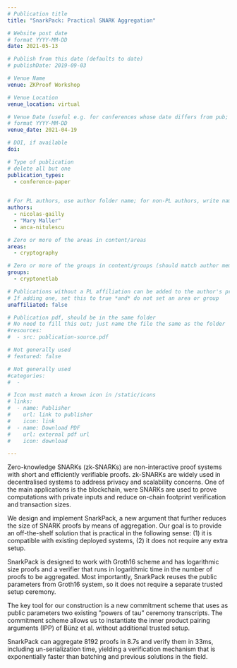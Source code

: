 ```yaml
---
# Publication title
title: "SnarkPack: Practical SNARK Aggregation"

# Website post date
# format YYYY-MM-DD
date: 2021-05-13

# Publish from this date (defaults to date)
# publishDate: 2019-09-03

# Venue Name
venue: ZKProof Workshop

# Venue Location
venue_location: virtual

# Venue Date (useful e.g. for conferences whose date differs from pub; defaults to date)
# format YYYY-MM-DD
venue_date: 2021-04-19

# DOI, if available
doi:

# Type of publication
# delete all but one
publication_types:
  - conference-paper
  

# For PL authors, use author folder name; for non-PL authors, write name as in paper within ""
authors:
  - nicolas-gailly
  - "Mary Maller"
  - anca-nitulescu

# Zero or more of the areas in content/areas
areas:
  - cryptography

# Zero or more of the groups in content/groups (should match author membership)
groups:
  - cryptonetlab

# Publications without a PL affiliation can be added to the author's profile without showing up elsewhere
# If adding one, set this to true *and* do not set an area or group
unaffiliated: false

# Publication pdf, should be in the same folder
# No need to fill this out; just name the file the same as the folder
#resources:
#  - src: publication-source.pdf

# Not generally used
# featured: false

# Not generally used
#categories:
#  -

# Icon must match a known icon in /static/icons
# links:
#  - name: Publisher
#    url: link to publisher
#    icon: link
#  - name: Download PDF
#    url: external pdf url
#    icon: download

---
```


 Zero-knowledge SNARKs (zk-SNARKs) are non-interactive proof systems with short and efficiently verifiable proofs. zk-SNARKs are widely used in decentralised systems to address privacy and scalability concerns. One of the main applications is the blockchain, were SNARKs are used to prove computations with private inputs and reduce on-chain footprint verification and transaction sizes.

We design and implement SnarkPack, a new argument that further reduces the size of SNARK proofs by means of aggregation. Our goal is to provide an off-the-shelf solution that is practical in the following sense: (1) it is compatible with existing deployed systems, (2) it does not require any extra setup.

SnarkPack is designed to work with Groth16 scheme and has logarithmic size proofs and a verifier that runs in logarithmic time in the number of proofs to be aggregated. Most importantly, SnarkPack reuses the public parameters from Groth16 system, so it does not require a separate trusted setup ceremony.

The key tool for our construction is a new commitment scheme that uses as public parameters two existing ”powers of tau” ceremony transcripts. The commitment scheme allows us to instantiate the inner product pairing arguments (IPP) of Bünz et al. without additional trusted setup.

SnarkPack can aggregate 8192 proofs in 8.7s and verify them in 33ms, including un-serialization time, yielding a verification mechanism that is exponentially faster than batching and previous solutions in the field.